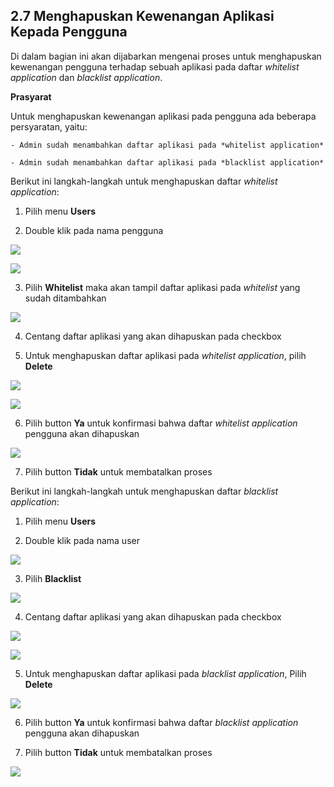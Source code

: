 ## **2.7 Menghapuskan Kewenangan Aplikasi Kepada Pengguna**

Di dalam bagian ini akan dijabarkan mengenai proses untuk menghapuskan kewenangan pengguna terhadap sebuah aplikasi pada daftar 
*whitelist application* dan *blacklist application*.

**Prasyarat**

Untuk menghapuskan kewenangan aplikasi pada pengguna ada beberapa persyaratan, yaitu:

	- Admin sudah menambahkan daftar aplikasi pada *whitelist application*

	- Admin sudah menambahkan daftar aplikasi pada *blacklist application*

Berikut ini langkah-langkah untuk menghapuskan daftar *whitelist application*:

1. Pilih menu **Users**

2. Double klik pada nama pengguna

![](media/ca3a86321aa4888538c1186a45d36834.png)

![](media/37da0a4bf23c5b05b6b18c1cd9d55380.png)

3. Pilih **Whitelist** maka akan tampil daftar aplikasi pada *whitelist* yang sudah ditambahkan

![](media/1c38217b55335f290816f9567e402250.png)

4. Centang daftar aplikasi yang akan dihapuskan pada checkbox

5. Untuk menghapuskan daftar aplikasi pada *whitelist application*, pilih **Delete**

![](media/46fd769920d9ceeff224d07b910407be.png)

![](media/959e79b139b395c3c3c1c1bb93b885eb.jpg)

6. Pilih button **Ya** untuk konfirmasi bahwa daftar *whitelist application* pengguna akan dihapuskan

![](media/957f2ee9e1964bda79f0e16950621e53.jpg)

7. Pilih button **Tidak** untuk membatalkan proses

Berikut ini langkah-langkah untuk menghapuskan daftar *blacklist application*:

1. Pilih menu **Users**

2. Double klik pada nama user

![](media/5aba868bf7ce30491e7d88112b5c6f88.png)

3. Pilih **Blacklist**

![](media/840a4fb21285e5c18c65d929931d2bd9.png)

4. Centang daftar aplikasi yang akan dihapuskan pada checkbox

![](media/792f7f1cfee0936a0b2769214ea0a836.png)

![](media/cffa5232629eff329e53f2a08f9a9373.png)

5. Untuk menghapuskan daftar aplikasi pada *blacklist application*, Pilih **Delete**

![](media/50276a497bb5e8821ae97aa1ad6d6294.jpg)

6. Pilih button **Ya** untuk konfirmasi bahwa daftar *blacklist application* pengguna akan dihapuskan

7. Pilih button **Tidak** untuk membatalkan proses

![](media/7dd858a103bf8a31976156e0ae8b315a.jpg)
